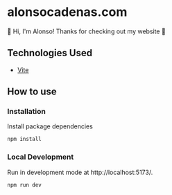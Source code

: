 # alonsocadenas.com
:wave: Hi, I'm Alonso! Thanks for checking out my website :raised_hands:

## Technologies Used
- [Vite](https://vite.dev/)

## How to use

### Installation
Install package dependencies

```bash
npm install
```

### Local Development

Run in development mode at http://localhost:5173/.

```bash
npm run dev
```